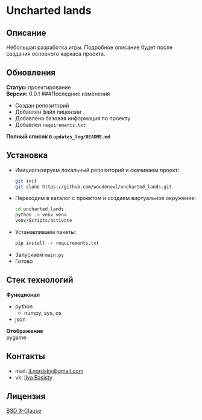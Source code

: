 # Uncharted lands
## Описание
Небольшая разработка игры. Подробное описание будет после создания основного 
каркаса проекта.
## Обновления
**Статус:** проектирование\
**Версия:** 0.0.1
###Последние изменения
- Создан репозиторий
- Добавлен файл лицензии
- Добавлена базовая информация по проекту
- Добавлен ```requirements.txt```

**Полный список в ```updates_log/README.md```**
## Установка
- Инициализируем локальный репозиторий и скачиваем проект:
    ```bash
  git init
  git clone https://github.com/woodenowl/uncharted_lands.git
    ```
- Переходим в каталог с проектом и создаем виртуальное окружение:
    ```bash
  cd uncharted_lands
  python -m venv venv
  venv/Scripts/activate
    ```
- Устанавливаем пакеты:
    ```bash
  pip install -r requirements.txt
    ```
- Запускаем ```main.py```
- Готово

## Стек технологий
**Функционал**
- python 
  - numpy, sys, os
- json

**Отображение**\
pygame


## Контакты
- mail: il.nordsky@gmail.com
- vk: [Ilya Basisty](https://vk.com/ilnord)

## Лицензия
[BSD 3-Clause](https://choosealicense.com/licenses/bsd-3-clause/)
